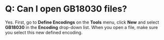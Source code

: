# Q: Can I open GB18030 files?

Yes. First, go to **Define Encodings** on the **Tools** menu, click **New** and select **GB18030** in the **Encoding** drop-down list. When you open a file, make sure you select this new defined encoding.
